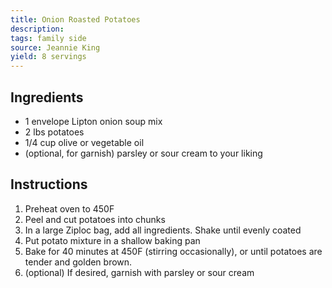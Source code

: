 ```yaml
---
title: Onion Roasted Potatoes
description: 
tags: family side
source: Jeannie King
yield: 8 servings
---
```

## Ingredients
- 1 envelope Lipton onion soup mix
- 2 lbs potatoes
- 1/4 cup olive or vegetable oil
- (optional, for garnish) parsley or sour cream to your liking

## Instructions
1. Preheat oven to 450F
2. Peel and cut potatoes into chunks
3. In a large Ziploc bag, add all ingredients. Shake until evenly coated
4. Put potato mixture in a shallow baking pan
5. Bake for 40 minutes at 450F (stirring occasionally), or until potatoes are tender and golden brown.
6. (optional) If desired, garnish with parsley or sour cream
